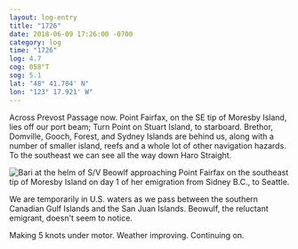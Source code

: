```yaml
---
layout: log-entry
title: "1726"
date: 2018-06-09 17:26:00 -0700
category: log
time: "1726"
log: 4.7
cog: 058°T
sog: 5.1
lat: "48° 41.704' N"
lon: "123° 17.921' W"
---
```


Across Prevost Passage now. Point Fairfax, on the SE tip of Moresby Island, lies off our port beam; Turn Point on Stuart Island, to starboard. Brethor, Domville, Gooch, Forest, and Sydney Islands are behind us, along with a number of smaller island, reefs and a whole lot of other navigation hazards. To the southeast we can see all the way down Haro Straight.

<img title="Bari at the helm" alt="Bari at the helm of S/V Beowlf approaching Point Fairfax on the southeast tip of Moresby Island on day 1 of her emigration from Sidney B.C., to Seattle." srcset="https://svbeowulf.imgix.net/img_0496.jpg?w=840&dpr=1 1x, https://svbeowulf.imgix.net/img_0496.jpg?w=840&dpr=2 2x, https://svbeowulf.imgix.net/img_0496.jpg?w=840&dpr=3 3x" src="https://svbeowulf.imgix.net/img_0496.jpg?w=840">

We are temporarily in U.S. waters as we pass between the southern Canadian Gulf Islands and the San Juan Islands. Beowulf, the reluctant emigrant,  doesn't seem to notice.

Making 5 knots under motor. Weather improving. Continuing on.

